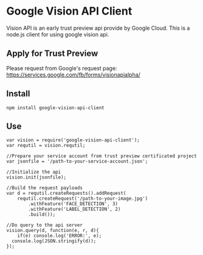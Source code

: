 # Google Vision API Client

Vision API is an early trust preview api provide by Google Cloud. This is a node.js client for using google vision api. 

## Apply for Trust Preview

Please request from Google's request page: https://services.google.com/fb/forms/visionapialpha/

## Install

```
npm install google-vision-api-client
```

## Use

```
var vision = require('google-vision-api-client');
var requtil = vision.requtil;

//Prepare your service account from trust preview certificated project
var jsonfile = '/path-to-your-service-account.json';

//Initialize the api
vision.init(jsonfile);

//Build the request payloads
var d = requtil.createRequests().addRequest(
	requtil.createRequest('/path-to-your-image.jpg')
		.withFeature('FACE_DETECTION', 3)
		.withFeature('LABEL_DETECTION', 2)
		.build());

//Do query to the api server
vision.query(d, function(e, r, d){
	if(e) console.log('ERROR:', e);
  console.log(JSON.stringify(d));
});
``` 
